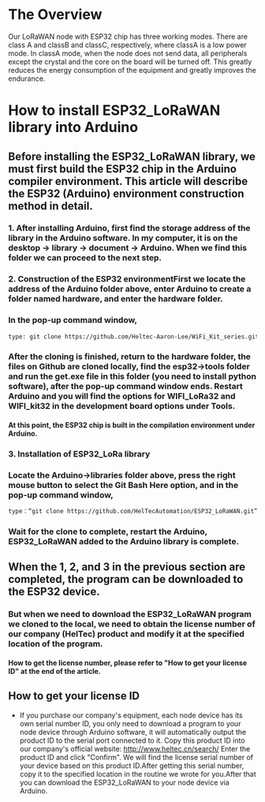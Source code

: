 # The Overview
Our LoRaWAN node with ESP32 chip has three working modes. 
There are class A and classB and classC, respectively, where classA is a low power mode. In classA mode, when the node does not send data, all peripherals except the crystal and the core on the board will be turned off. This greatly reduces the energy consumption of the equipment and greatly improves the endurance.

# How to install ESP32_LoRaWAN library into Arduino

## Before installing the ESP32_LoRaWAN library, we must first build the ESP32 chip in the Arduino compiler environment. This article will describe the ESP32 (Arduino) environment construction method in detail.

### 1. After installing Arduino, first find the storage address of the library in the Arduino software. In my computer, it is on the desktop → library → document → Arduino. When we find this folder we can proceed to the next step.
### 2. Construction of the ESP32 environmentFirst we locate the address of the Arduino folder above, enter Arduino to create a folder named hardware, and enter the hardware folder.
### In the pop-up command window, 

```Bash
type: git clone https://github.com/Heltec-Aaron-Lee/WiFi_Kit_series.git #Download the ESP32 hardware information to the hardware folder.
```

### After the cloning is finished, return to the hardware folder, the files on Github are cloned locally, find the esp32→tools folder and run the get.exe file in this folder (you need to install python software), after the pop-up command window ends. Restart Arduino and you will find the options for WIFI_LoRa32 and WIFI_kit32 in the development board options under Tools.

#### At this point, the ESP32 chip is built in the compilation environment under Arduino.

### 3. Installation of ESP32_LoRa library
### Locate the Arduino→libraries folder above, press the right mouse button to select the Git Bash Here option, and in the pop-up command window,
```Bash
type：“git clone https://github.com/HelTecAutomation/ESP32_LoRaWAN.git” #put “ESP32_LoRaWAN” The library is cloned locally.
```
### Wait for the clone to complete, restart the Arduino, ESP32_LoRaWAN added to the Arduino library is complete.

## When the 1, 2, and 3 in the previous section are completed, the program can be downloaded to the ESP32 device.
### But when we need to download the ESP32_LoRaWAN program we cloned to the local, we need to obtain the license number of our company (HelTec) product and modify it at the specified location of the program.
#### How to get the license number, please refer to "How to get your license ID" at the end of the article.


## How to get your license ID

* If you purchase our company's equipment, each node device has its own serial number ID, you only need to download a program to your node device through Arduino software, it will automatically output the product ID to the serial port connected to it. Copy this product ID into our company's official website: http://www.heltec.cn/search/
Enter the product ID and click "Confirm". We will find the license serial number of your device based on this product ID.After getting this serial number, copy it to the specified location in the routine we wrote for you.After that you can download the ESP32_LoRaWAN to your node device via Arduino.         
